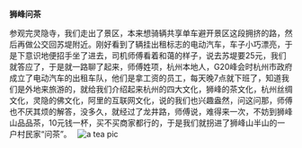 **狮峰问茶**

参观完灵隐寺，我们走出了景区，本来想骑辆共享单车避开景区这段拥挤的路，然后再做公交回苏堤附近。刚好看到了辆挂出租标志的电动汽车，车子小巧漂亮，于是下意识地便招手坐了进去，司机师傅看着和蔼的样子，说去苏堤要25元，我们就答应了，于是就一路聊了起来，师傅姓项，杭州本地人，G20峰会时杭州市政府成立了电动汽车的出租车队，他们是拿工资的员工，每天晚7点就下班了，知道我们是外地来旅游的，就给我们介绍起来杭州的四大文化，狮峰的茶文化，杭州丝绸文化，灵隐的佛文化，阿里的互联网文化，说的我们也兴趣盎然，问这问那，师傅也不厌其烦的解答，没多久，就经过了龙井路，师傅说，难得来一次，不妨到狮峰山品品茶，10元钱一杯，买不买商家都行的，于是我们就拐进了狮峰山半山的一户村民家“问茶”。　
![a tea pic ](https://i.imgur.com/Yo8H1H5.jpg)